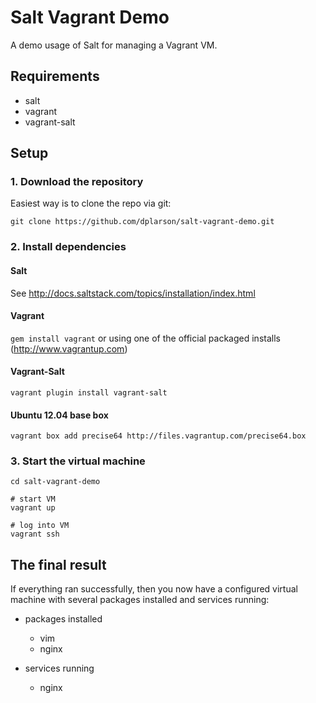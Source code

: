 # Salt Vagrant Demo
A demo usage of Salt for managing a Vagrant VM.

## Requirements
- salt
- vagrant
- vagrant-salt


## Setup

### 1. Download the repository
Easiest way is to clone the repo via git:

```
git clone https://github.com/dplarson/salt-vagrant-demo.git
```


### 2. Install dependencies

#### Salt
See http://docs.saltstack.com/topics/installation/index.html

#### Vagrant
``gem install vagrant`` or using one of the official packaged installs (http://www.vagrantup.com)

#### Vagrant-Salt
``vagrant plugin install vagrant-salt``

#### Ubuntu 12.04 base box
``vagrant box add precise64 http://files.vagrantup.com/precise64.box``


### 3. Start the virtual machine
```
cd salt-vagrant-demo

# start VM
vagrant up

# log into VM
vagrant ssh

```


## The final result
If everything ran successfully, then you now have a configured virtual machine
with several packages installed and services running:

- packages installed
    - vim
    - nginx

- services running
    - nginx

